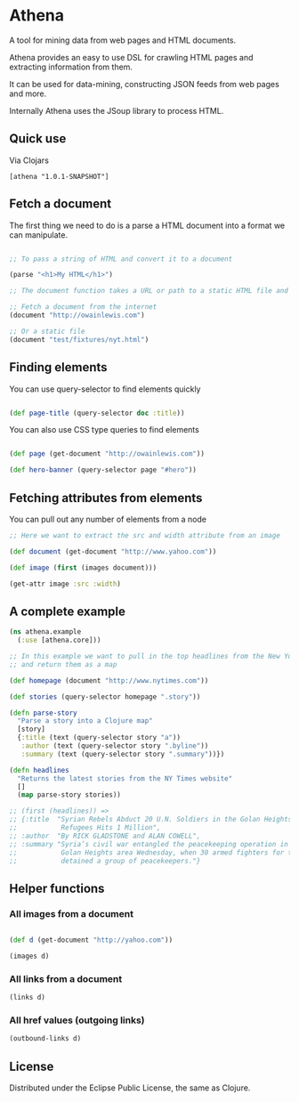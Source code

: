 # Athena

A tool for mining data from web pages and HTML documents.

Athena provides an easy to use DSL for crawling HTML pages and extracting information from them.

It can be used for data-mining, constructing JSON feeds from web pages and more.

Internally Athena uses the JSoup library to process HTML.

## Quick use

Via Clojars

```
[athena "1.0.1-SNAPSHOT"]
```

## Fetch a document

The first thing we need to do is a parse a HTML document into a format we can manipulate.

```clojure

;; To pass a string of HTML and convert it to a document

(parse "<h1>My HTML</h1>")

;; The document function takes a URL or path to a static HTML file and turns it into document

;; Fetch a document from the internet
(document "http://owainlewis.com")

;; Or a static file
(document "test/fixtures/nyt.html")

```

## Finding elements

You can use query-selector to find elements quickly

```clojure

(def page-title (query-selector doc :title))

```

You can also use CSS type queries to find elements

```clojure

(def page (get-document "http://owainlewis.com"))

(def hero-banner (query-selector page "#hero"))
```

## Fetching attributes from elements

You can pull out any number of elements from a node

```clojure
;; Here we want to extract the src and width attribute from an image

(def document (get-document "http://www.yahoo.com"))

(def image (first (images document)))

(get-attr image :src :width)
```

## A complete example

```clojure
(ns athena.example
  (:use [athena.core]))

;; In this example we want to pull in the top headlines from the New York Times
;; and return them as a map

(def homepage (document "http://www.nytimes.com"))

(def stories (query-selector homepage ".story"))

(defn parse-story
  "Parse a story into a Clojure map"
  [story]
  {:title (text (query-selector story "a"))
   :author (text (query-selector story ".byline"))
   :summary (text (query-selector story ".summary"))})

(defn headlines
  "Returns the latest stories from the NY Times website"
  []
  (map parse-story stories))

;; (first (headlines)) =>
;; {:title  "Syrian Rebels Abduct 20 U.N. Soldiers in the Golan Heights Number of Syrian
;;           Refugees Hits 1 Million",
;; :author  "By RICK GLADSTONE and ALAN COWELL",
;; :summary "Syria’s civil war entangled the peacekeeping operation in the disputed
;;           Golan Heights area Wednesday, when 30 armed fighters for the insurgency
;;           detained a group of peacekeepers."}


```

## Helper functions

### All images from a document

```clojure

(def d (get-document "http://yahoo.com"))

(images d)
```

### All links from a document

```clojure
(links d)
```

### All href values (outgoing links)

```clojure
(outbound-links d)
```

## License

Distributed under the Eclipse Public License, the same as Clojure.
